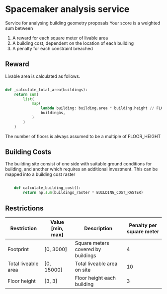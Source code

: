 # Spacemaker analysis service

Service for analysing building geometry proposals
Your score is a weighted sum between 

1. A reward for each square meter of livable area
2. A building cost, dependent on the location of each building
3. A penalty for each constraint breached


## Reward

Livable area is calculated as follows. 

```python

def _calculate_total_area(buildings):
    return sum(
        list(
            map(
                lambda building: building.area * building.height // FLOOR_HEIGHT,
                buildingäs,
            )
        )
    )

```



The number of floors is always assumed to be a multiple of FLOOR_HEIGHT


## Building Costs

The building site consist of one side with suitable ground conditions for building, 
and another which requires an additional investment. This can be mapped into a building cost raster

```python

    def calculate_building_cost():
        return np.sum(buildings_raster * BUILDING_COST_RASTER)

```

## Restrictions 

| Restriction         | Value [min, max] | Description                         | Penalty per  square meter |
|---------------------|------------------|-------------------------------------|---------------------------|
| Footprint           | [0, 3000]        | Square meters  covered by buildings |                         4 |
| Total liveable area | [0, 15000]       | Total liveable  area on site        |                        10 |
| Floor height        | [3, 3]           | Floor height  each building         |                         3 |

